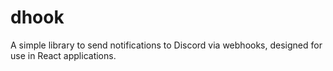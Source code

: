 # dhook
A simple library to send notifications to Discord via webhooks, designed for use in React applications.
